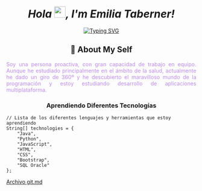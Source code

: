<div align="center">

  # *Hola <img src="https://media.giphy.com/media/FAFo1M7EC4gRZ4HETH/giphy.gif" width="30" />, I'm Emilia Taberner!* 
  
  [![Typing SVG](https://readme-typing-svg.herokuapp.com?font=Fira+Code&size=24&pause=1000&color=36C3B8&multiline=true&repeat=false&random=false&width=435&lines=Junior+developer's+project...+)](https://git.io/typing-svg)
</div>

<div align="center">

  ## 👾 About My Self
  
</div>

<div style="text-align: justify;">
  <p style = "color: rgb(180, 123, 233, 0.877);">  
     Soy una persona proactiva, con gran capacidad de trabajo en equipo.
    Aunque he estudiado principalmente en el ámbito de la salud, actualmente he dado un giro de 360º y he descubierto el maravilloso 
    mundo de la programación y estoy estudiando desarrollo de aplicaciones multiplataforma.
  </p>
</div>

<div align="center">

### Aprendiendo Diferentes Tecnologías
</div>


```
// Lista de los diferentes lenguajes y herramientas que estoy aprendiendo
String[] technologies = {
    "Java",
    "Python",
    "JavaScript",
    "HTML",
    "CSS",
    "Bootstrap",
    "SQL Oracle"
};
```
[Archivo git.md](git.md)


